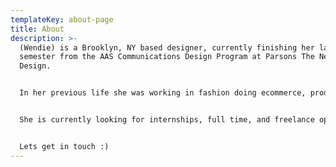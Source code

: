 ```yaml
---
templateKey: about-page
title: About
description: >-
  (Wendie) is a Brooklyn, NY based designer, currently finishing her last
  semester from the AAS Communications Design Program at Parsons The New School
  Design. 


  In her previous life she was working in fashion doing ecommerce, production and styling. She has worked with companies such as [Hermes](https://www.hermes.com/us/en/), [Otte New York](https://otteny.com/), and [Stone and Strand](https://www.stoneandstrand.com/).


  She is currently looking for internships, full time, and freelance opportunities in graphic design.


  Lets get in touch :)
---
```

